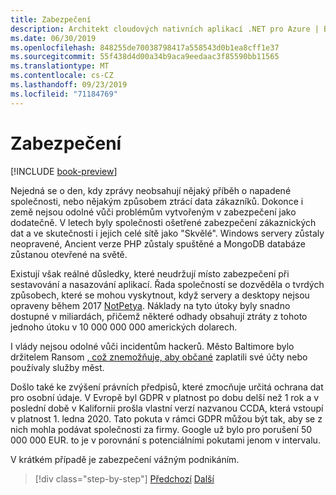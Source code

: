 ```yaml
---
title: Zabezpečení
description: Architekt cloudových nativních aplikací .NET pro Azure | Bezpečnost
ms.date: 06/30/2019
ms.openlocfilehash: 848255de70038798417a558543d0b1ea8cff1e37
ms.sourcegitcommit: 55f438d4d00a34b9aca9eedaac3f85590bb11565
ms.translationtype: MT
ms.contentlocale: cs-CZ
ms.lasthandoff: 09/23/2019
ms.locfileid: "71184769"
---
```

# <a name="security"></a>Zabezpečení

[!INCLUDE [book-preview](../../../includes/book-preview.md)]

Nejedná se o den, kdy zprávy neobsahují nějaký příběh o napadené společnosti, nebo nějakým způsobem ztrácí data zákazníků. Dokonce i země nejsou odolné vůči problémům vytvořeným v zabezpečení jako dodatečně. V letech byly společnosti ošetřené zabezpečení zákaznických dat a ve skutečnosti i jejich celé sítě jako "Skvělé". Windows servery zůstaly neopravené, Ancient verze PHP zůstaly spuštěné a MongoDB databáze zůstanou otevřené na světě.

Existují však reálné důsledky, které neudržují místo zabezpečení při sestavování a nasazování aplikací. Řada společností se dozvěděla o tvrdých způsobech, které se mohou vyskytnout, když servery a desktopy nejsou opraveny během 2017 [NotPetya](https://www.wired.com/story/notpetya-cyberattack-ukraine-russia-code-crashed-the-world/). Náklady na tyto útoky byly snadno dostupné v miliardách, přičemž některé odhady obsahují ztráty z tohoto jednoho útoku v 10 000 000 000 amerických dolarech.

I vlády nejsou odolné vůči incidentům hackerů. Město Baltimore bylo držitelem Ransom [, což znemožňuje, aby občané](https://www.vox.com/recode/2019/5/21/18634505/baltimore-ransom-robbinhood-mayor-jack-young-hackers) zaplatili své účty nebo používaly služby měst.

Došlo také ke zvýšení právních předpisů, které zmocňuje určitá ochrana dat pro osobní údaje. V Evropě byl GDPR v platnost po dobu delší než 1 rok a v poslední době v Kalifornii prošla vlastní verzí nazvanou CCDA, která vstoupí v platnost 1. ledna 2020. Tato pokuta v rámci GDPR můžou být tak, aby se z nich mohla podávat společnosti za firmy. Google už bylo pro porušení 50 000 000 EUR. to je v porovnání s potenciálními pokutami jenom v intervalu.

V krátkém případě je zabezpečení vážným podnikáním.

>[!div class="step-by-step"]
>[Předchozí](identity-server.md)
>[Další](azure-security.md)
